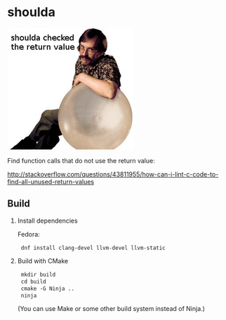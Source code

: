 # shoulda

![shoulda checked the return value](shoulda.jpg)


Find function calls that do not use the return value:

http://stackoverflow.com/questions/43811955/how-can-i-lint-c-code-to-find-all-unused-return-values

## Build

1. Install dependencies

   Fedora:

        dnf install clang-devel llvm-devel llvm-static

2. Build with CMake

        mkdir build
		cd build
		cmake -G Ninja ..
		ninja

   (You can use Make or some other build system instead of Ninja.)
